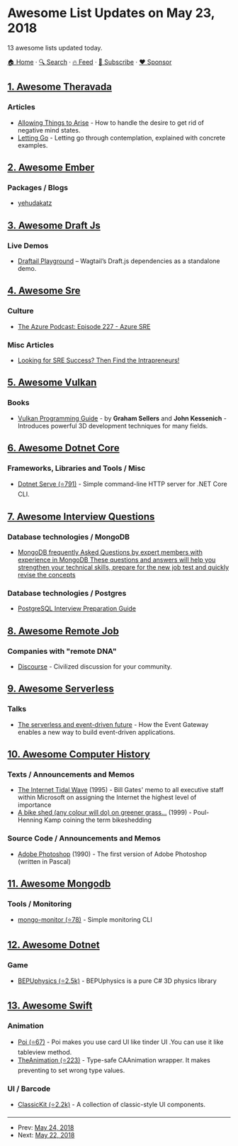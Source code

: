 # Awesome List Updates on May 23, 2018

13 awesome lists updated today.

[🏠 Home](/README.md) · [🔍 Search](https://www.trackawesomelist.com/search/) · [🔥 Feed](https://www.trackawesomelist.com/rss.xml) · [📮 Subscribe](https://trackawesomelist.us17.list-manage.com/subscribe?u=d2f0117aa829c83a63ec63c2f&id=36a103854c) · [❤️  Sponsor](https://github.com/sponsors/theowenyoung)



## [1. Awesome Theravada](/content/johnjago/awesome-theravada/README.md)

### Articles

*   [Allowing Things to Arise](http://buddhanet.net/4noble19.htm) - How to handle the desire to get rid of negative mind states.
*   [Letting Go](http://buddhanet.net/4noble14.htm) - Letting go through contemplation, explained with concrete examples.

## [2. Awesome Ember](/content/ember-community-russia/awesome-ember/README.md)

### Packages / Blogs

*   [yehudakatz](https://yehudakatz.com/)

## [3. Awesome Draft Js](/content/nikgraf/awesome-draft-js/README.md)

### Live Demos

*   [Draftail Playground](https://draftail-playground.herokuapp.com/) – Wagtail’s Draft.js dependencies as a standalone demo.

## [4. Awesome Sre](/content/dastergon/awesome-sre/README.md)

### Culture

*   [The Azure Podcast: Episode 227 - Azure SRE](http://azpodcast.azurewebsites.net/post/Episode-227-Azure-SRE1)

### Misc Articles

*   [Looking for SRE Success? Then Find the Intrapreneurs!](https://www.linkedin.com/pulse/looking-sre-success-find-intrapreneurs-josh-gilliland/)

## [5. Awesome Vulkan](/content/vinjn/awesome-vulkan/README.md)

### Books

*   [Vulkan Programming Guide](https://www.amazon.com/Vulkan-Programming-Guide-Official-Learning/dp/0134464540) - by **Graham Sellers** and **John Kessenich** - Introduces powerful 3D development techniques for many fields.

## [6. Awesome Dotnet Core](/content/thangchung/awesome-dotnet-core/README.md)

### Frameworks, Libraries and Tools / Misc

*   [Dotnet Serve (⭐791)](https://github.com/natemcmaster/dotnet-serve) - Simple command-line HTTP server for .NET Core CLI.

## [7. Awesome Interview Questions](/content/DopplerHQ/awesome-interview-questions/README.md)

### Database technologies / MongoDB

*   [MongoDB frequently Asked Questions by expert members with experience in MongoDB These questions and answers will help you strengthen your technical skills, prepare for the new job test and quickly revise the concepts](http://www.globalguideline.com/interview_questions/Questions.php?sc=MongoDB)

### Database technologies / Postgres

*   [PostgreSQL Interview Preparation Guide](http://www.globalguideline.com/interview_questions/Questions.php?sc=postgresqk_database_)

## [8. Awesome Remote Job](/content/lukasz-madon/awesome-remote-job/README.md)

### Companies with "remote DNA"

*   [Discourse](https://www.discourse.org/team) - Civilized discussion for your community.

## [9. Awesome Serverless](/content/pmuens/awesome-serverless/README.md)

### Talks

*   [The serverless and event-driven future](https://www.youtube.com/watch?v=TZPPjAv12KU) - How the Event Gateway enables a new way to build event-driven applications.

## [10. Awesome Computer History](/content/watson/awesome-computer-history/README.md)

### Texts / Announcements and Memos

*   [The Internet Tidal Wave](http://www.lettersofnote.com/2011/07/internet-tidal-wave.html) (1995) - Bill Gates' memo to all executive staff within Microsoft on assigning the Internet the highest level of importance
*   [A bike shed (any colour will do) on greener grass...](http://phk.freebsd.dk/sagas/bikeshed.html) (1999) - Poul-Henning Kamp coining the term bikeshedding

### Source Code / Announcements and Memos

*   [Adobe Photoshop](http://www.computerhistory.org/atchm/adobe-photoshop-source-code/) (1990) - The first version of Adobe Photoshop (written in Pascal)

## [11. Awesome Mongodb](/content/ramnes/awesome-mongodb/README.md)

### Tools / Monitoring

*   [mongo-monitor (⭐78)](https://github.com/dwmkerr/mongo-monitor) - Simple monitoring CLI

## [12. Awesome Dotnet](/content/quozd/awesome-dotnet/README.md)

### Game

*   [BEPUphysics (⭐2.5k)](https://github.com/bepu/bepuphysics2) - BEPUphysics is a pure C# 3D physics library

## [13. Awesome Swift](/content/matteocrippa/awesome-swift/README.md)

### Animation

*   [Poi (⭐67)](https://github.com/HideakiTouhara/Poi) - Poi makes you use card UI like tinder UI .You can use it like tableview method.
*   [TheAnimation (⭐223)](https://github.com/marty-suzuki/TheAnimation) - Type-safe CAAnimation wrapper. It makes preventing to set wrong type values.

### UI / Barcode

*   [ClassicKit (⭐2.2k)](https://github.com/Baddaboo/ClassicKit) - A collection of classic-style UI components.

---

- Prev: [May 24, 2018](/content/2018/05/24/README.md)
- Next: [May 22, 2018](/content/2018/05/22/README.md)